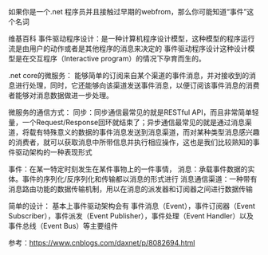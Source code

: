 如果你是一个.net 程序员并且接触过早期的webfrom，那么你可能知道“事件”这个名词

维基百科 事件驱动程序设计：是一种计算机程序设计模型，这种模型的程序运行流是由用户的动作或者是其他程序的消息来决定的
事件驱动程序设计这种设计模型是在交互程序（Interactive program）的情况下孕育而生的。

.net core的微服务：
能够简单的订阅来自某个渠道的事件消息，并对接收到的消息进行处理，同时，它还能够向该渠道发送事件消息，以便订阅该事件消息的消费者能够对消息数据做进一步处理。

微服务的通信方式：
同步：同步通信最常见的就是RESTful API，而且非常简单轻量，一个Request/Response回环就结束了；异步通信最常见的就是通过消息渠道，将载有特殊意义的数据的事件消息发送到消息渠道，而对某种类型消息感兴趣的消费者，就可以获取消息中所带信息并执行相应操作，这也是我们比较熟知的事件驱动架构的一种表现形式

事件：在某一特定时刻发生在某件事物上的一件事情，
消息：承载事件数据的实体。事件的序列化/反序列化和传输都以消息的形式进行
消息通信渠道：一种带有消息路由功能的数据传输机制，用以在消息的派发器和订阅器之间进行数据传输


简单的设计：
基本上事件驱动架构会有 事件消息（Event），事件订阅器（Event Subscriber），事件派发（Event Publisher），事件处理（Event Handler）以及事件总线（Event Bus）等主要组件



参考：https://www.cnblogs.com/daxnet/p/8082694.html

